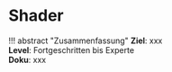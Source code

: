 # Shader

!!! abstract "Zusammenfassung"
    **Ziel**: xxx<br>
    **Level**: Fortgeschritten bis Experte<br>
    **Doku**: xxx
